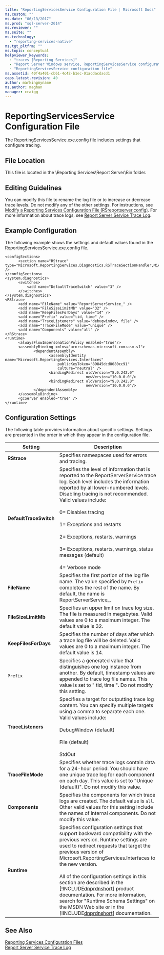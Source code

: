 ```yaml
---
title: "ReportingServicesService Configuration File | Microsoft Docs"
ms.custom: ""
ms.date: "06/13/2017"
ms.prod: "sql-server-2014"
ms.reviewer: ""
ms.suite: ""
ms.technology: 
  - "reporting-services-native"
ms.tgt_pltfrm: ""
ms.topic: conceptual
helpviewer_keywords: 
  - "traces [Reporting Services]"
  - "Report Server Windows service, ReportingServicesService configuration file"
  - "ReportingServicesService configuration file"
ms.assetid: 40f4a401-cb61-4c42-b1ec-01acdacdacd1
caps.latest.revision: 40
author: markingmyname
ms.author: maghan
manager: craigg
---
```

# ReportingServicesService Configuration File
  The ReportingServicesService.exe.config file includes settings that configure tracing.  
  
## File Location  
 This file is located in the \Reporting Services\Report Server\Bin folder.  
  
## Editing Guidelines  
 You can modify this file to rename the log file or to increase or decrease trace levels. Do not modify any of the other settings. For instructions, see [Modify a Reporting Services Configuration File &#40;RSreportserver.config&#41;](modify-a-reporting-services-configuration-file-rsreportserver-config.md). For more information about trace logs, see [Report Server Service Trace Log](report-server-service-trace-log.md).  
  
## Example Configuration  
 The following example shows the settings and default values found in the ReportingServicesService.exe.config file.  
  
```  
<configSections>  
      <section name="RStrace" type="Microsoft.ReportingServices.Diagnostics.RSTraceSectionHandler,Microsoft.ReportingServices.Diagnostics" />  
</configSections>  
<system.diagnostics>  
      <switches>  
          <add name="DefaultTraceSwitch" value="3" />  
      </switches>  
</system.diagnostics>  
<RStrace>  
      <add name="FileName" value="ReportServerService_" />  
      <add name="FileSizeLimitMb" value="32" />  
      <add name="KeepFilesForDays" value="14" />  
      <add name="Prefix" value="tid, time" />  
      <add name="TraceListeners" value="debugwindow, file" />  
      <add name="TraceFileMode" value="unique" />  
      <add name="Components" value="all" />  
</RStrace>  
<runtime>  
      <alwaysFlowImpersonationPolicy enabled="true"/>  
      <assemblyBinding xmlns="urn:schemas-microsoft-com:asm.v1">  
             <dependentAssembly>  
                    <assemblyIdentity name="Microsoft.ReportingServices.Interfaces"  
                        publicKeyToken="89845dcd8080cc91"  
                        culture="neutral" />  
                    <bindingRedirect oldVersion="8.0.242.0"  
                                     newVersion="10.0.0.0"/>  
                    <bindingRedirect oldVersion="9.0.242.0"  
                                     newVersion="10.0.0.0"/>  
             </dependentAssembly>  
      </assemblyBinding>  
      <gcServer enabled="true" />  
</runtime>  
```  
  
## Configuration Settings  
 The following table provides information about specific settings. Settings are presented in the order in which they appear in the configuration file.  
  
|Setting|Description|  
|-------------|-----------------|  
|**RStrace**|Specifies namespaces used for errors and tracing.|  
|**DefaultTraceSwitch**|Specifies the level of information that is reported to the ReportServerService trace log. Each level includes the information reported by all lower-numbered levels. Disabling tracing is not recommended. Valid values include:<br /><br /> 0= Disables tracing<br /><br /> 1= Exceptions and restarts<br /><br /> 2= Exceptions, restarts, warnings<br /><br /> 3= Exceptions, restarts, warnings, status messages (default)<br /><br /> 4= Verbose mode|  
|**FileName**|Specifies the first portion of the log file name. The value specified by `Prefix` completes the rest of the name. By default, the name is ReportServerService_.|  
|**FileSizeLimitMb**|Specifies an upper limit on trace log size. The file is measured in megabytes. Valid values are 0 to a maximum integer. The default value is 32.|  
|**KeepFilesForDays**|Specifies the number of days after which a trace log file will be deleted. Valid values are 0 to a maximum integer. The default value is 14.|  
|`Prefix`|Specifies a generated value that distinguishes one log instance from another. By default, timestamp values are appended to trace log file names. This value is set to " tid, time ". Do not modify this setting.|  
|**TraceListeners**|Specifies a target for outputting trace log content. You can specify multiple targets using a comma to separate each one. Valid values include:<br /><br /> DebugWindow (default)<br /><br /> File (default)<br /><br /> StdOut|  
|**TraceFileMode**|Specifies whether trace logs contain data for a 24-hour period. You should have one unique trace log for each component on each day. This value is set to "Unique (default)". Do not modify this value.|  
|**Components**|Specifies the components for which trace logs are created. The default value is `all`. Other valid values for this setting include the names of internal components. Do not modify this value.|  
|**Runtime**|Specifies configuration settings that support backward compatibility with the previous version. Runtime settings are used to redirect requests that target the previous version of Microsoft.ReportingServices.Interfaces to the new version.<br /><br /> All of the configuration settings in this section are described in the [!INCLUDE[dnprdnshort](../../includes/dnprdnshort-md.md)] product documentation. For more information, search for "Runtime Schema Settings" on the MSDN Web site or in the [!INCLUDE[dnprdnshort](../../includes/dnprdnshort-md.md)] documentation.|  
  
## See Also  
 [Reporting Services Configuration Files](reporting-services-configuration-files.md)   
 [Report Server Service Trace Log](report-server-service-trace-log.md)  
  
  
